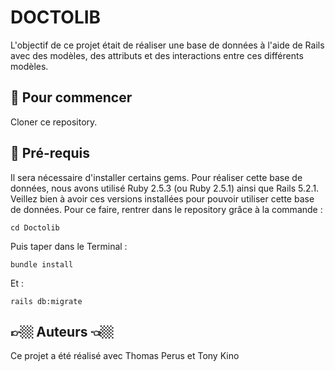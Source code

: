 # DOCTOLIB 

L'objectif de ce projet était de réaliser une base de données à l'aide de Rails avec des modèles, des attributs et des interactions entre ces différents modèles.

## 🐣 Pour commencer

Cloner ce repository.

## 🔧 Pré-requis

Il sera nécessaire d'installer certains gems. Pour réaliser cette base de données, nous avons utilisé Ruby 2.5.3 (ou Ruby 2.5.1) ainsi que Rails 5.2.1. Veillez bien à avoir ces versions installées pour pouvoir utiliser cette base de données. Pour ce faire, rentrer dans le repository grâce à la commande :
```
cd Doctolib
```

Puis taper dans le Terminal :
```
bundle install
```
Et :
```
rails db:migrate
```

## 👉🏼 Auteurs 👈🏼
Ce projet a été réalisé avec Thomas Perus et Tony Kino
